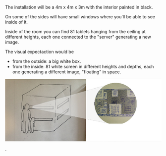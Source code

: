 The installation will be a 4m x 4m x 3m with the interior painted in black.

On some of the sides will have small windows where you'll be able to see inside of it.

Inside of the room you can find 81 tablets hanging from the ceiling at different heights, each one connected
to the "server" generating a new image.

The visual expectaction would be 
- from the outside: a big white box.
- from the inside: 81 white screen in different heights and depths,
 each one generating a different image, "floating" in space.

![The Box](project_images/installation.jpg?raw=true "The Box")

.
